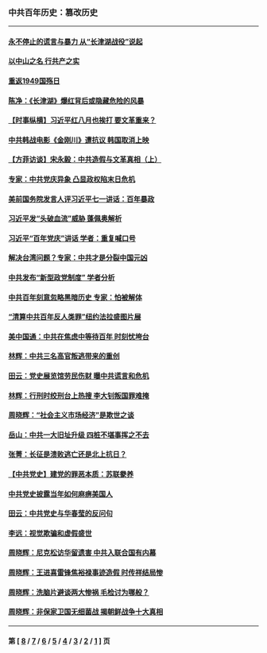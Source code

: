 ### 中共百年历史：篡改历史
---
#### [永不停止的谎言与暴力 从“长津湖战役”说起](../../pages/nf1176115/n13494094.md?05010430) 
#### [以中山之名 行共产之实](../../pages/nf1176115/n13346437.md?05010430) 
#### [重返1949国殇日](../../pages/nf1176115/n13346372.md?05010430) 
#### [陈净：《长津湖》爆红背后或隐藏危险的风暴](../../pages/nf1176115/n13314364.md?05010430) 
#### [【时事纵横】习近平红八月也挨打 要文革重来？](../../pages/nf1176115/n13231393.md?05010430) 
#### [中共韩战电影《金刚川》遭抗议 韩国取消上映](../../pages/nf1176115/n13219114.md?05010430) 
#### [【方菲访谈】宋永毅：中共造假与文革真相（上）](../../pages/nf1176115/n13200760.md?05010430) 
#### [专家：中共党庆异象 凸显政权陷末日危机](../../pages/nf1176115/n13067084.md?05010430) 
#### [美前国务院发言人评习近平七一讲话：百年暴政](../../pages/nf1176115/n13066986.md?05010430) 
#### [习近平发“头破血流”威胁 蓬佩奥解析](../../pages/nf1176115/n13063604.md?05010430) 
#### [习近平“百年党庆”讲话 学者：重复喊口号](../../pages/nf1176115/n13061411.md?05010430) 
#### [解决台湾问题？专家：中共才是分裂中国元凶](../../pages/nf1176115/n13060811.md?05010430) 
#### [中共发布“新型政党制度” 学者分析](../../pages/nf1176115/n13056354.md?05010430) 
#### [中共百年刻意忽略黑暗历史 专家：怕被解体](../../pages/nf1176115/n13056056.md?05010430) 
#### [“清算中共百年反人类罪”纽约法拉盛图片展](../../pages/nf1176115/n13052220.md?05010430) 
#### [美中国通：中共在焦虑中等待百年 时刻忧垮台](../../pages/nf1176115/n13048820.md?05010430) 
#### [林辉：中共三名高官叛逃带来的重创](../../pages/nf1176115/n13035206.md?05010430) 
#### [田云：党史展览馆劳民伤财 曝中共谎言和危机](../../pages/nf1176115/n13033900.md?05010430) 
#### [林辉：行刑时绞刑台上热搜 李大钊叛国罪难掩](../../pages/nf1176115/n13031965.md?05010430) 
#### [周晓辉：“社会主义市场经济”是欺世之谈](../../pages/nf1176115/n13024090.md?05010430) 
#### [岳山：中共一大旧址升级 四桩不堪事挥之不去](../../pages/nf1176115/n13021697.md?05010430) 
#### [张菁：长征是溃败逃亡还是北上抗日？](../../pages/nf1176115/n13020585.md?05010430) 
#### [【中共党史】建党的罪恶本质：苏联豢养](../../pages/nf1176115/n13011888.md?05010430) 
#### [中共党史披露当年如何麻痹美国人](../../pages/nf1176115/n12966400.md?05010430) 
#### [田云：中共党史与华春莹的反问句](../../pages/nf1176115/n12765178.md?05010430) 
#### [李远：视觉欺骗和虚假盛世](../../pages/nf1176115/n12993376.md?05010430) 
#### [周晓辉：尼克松访华留遗害 中共入联合国有内幕](../../pages/nf1176115/n12991422.md?05010430) 
#### [周晓辉：王进喜雷锋焦裕禄事迹造假 时传祥结局惨](../../pages/nf1176115/n12985497.md?05010430) 
#### [周晓辉：洗脑片避谈两大惨祸 毛检讨为哪般？](../../pages/nf1176115/n12971285.md?05010430) 
#### [周晓辉：非保家卫国无细菌战 揭朝鲜战争十大真相](../../pages/nf1176115/n12954161.md?05010430) 

---
#### 第 [ [8](./8.md?05010430) / [7](./7.md?05010430) / [6](./6.md?05010430) / [5](./5.md?05010430) / [4](./4.md?05010430) / [3](./3.md?05010430) / [2](./2.md?05010430) / [1](./1.md?05010430) ] 页

